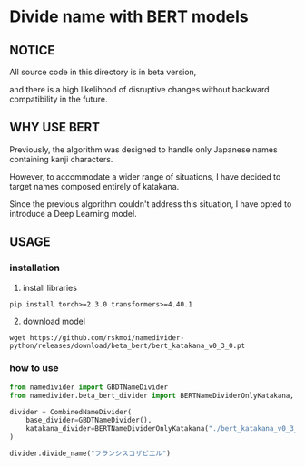 # Divide name with BERT models

## NOTICE
All source code in this directory is in beta version, 

and there is a high likelihood of disruptive changes without backward compatibility in the future.

## WHY USE BERT
Previously, the algorithm was designed to handle only Japanese names containing kanji characters. 

However, to accommodate a wider range of situations, I have decided to target names composed entirely of katakana.

Since the previous algorithm couldn't address this situation, I have opted to introduce a Deep Learning model.

## USAGE

### installation

1. install libraries

```
pip install torch>=2.3.0 transformers>=4.40.1
```

2. download model

```
wget https://github.com/rskmoi/namedivider-python/releases/download/beta_bert/bert_katakana_v0_3_0.pt
```

### how to use

```python
from namedivider import GBDTNameDivider
from namedivider.beta_bert_divider import BERTNameDividerOnlyKatakana, CombinedNameDivider

divider = CombinedNameDivider(
    base_divider=GBDTNameDivider(), 
    katakana_divider=BERTNameDividerOnlyKatakana("./bert_katakana_v0_3_0.pt") # path to the downloaded model
)

divider.divide_name("フランシスコザビエル")
```